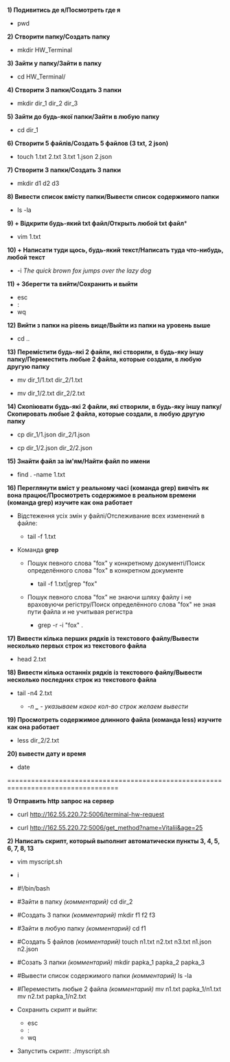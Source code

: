 **1) Подивитись де я/Посмотреть где я**
- pwd

**2) Створити папку/Создать папку**
- mkdir HW_Terminal

**3) Зайти у папку/Зайти в папку**
- cd HW_Terminal/

**4) Створити 3 папки/Создать 3 папки**
- mkdir dir_1 dir_2 dir_3

**5) Зайти до будь-якої папки/Зайти в любую папку**
- cd dir_1

**6) Створити 5 файлів/Создать 5 файлов (3 txt, 2 json)**
- touch 1.txt 2.txt 3.txt 1.json 2.json

**7) Створити 3 папки/Создать 3 папки**
- mkdir d1 d2 d3

**8) Вивести список вмісту папки/Вывести список содержимого папки**
- ls -la

**9) + Відкрити будь-який txt файл/Открыть любой txt файл***
- vim 1.txt

**10) + Написати туди щось, будь-який текст/Написать туда что-нибудь, любой текст**
- -i
*The quick brown fox jumps over the lazy dog*

**11) + Зберегти та вийти/Сохранить и выйти**
- esc 
- :
- wq

**12) Вийти з папки на рівень вище/Выйти из папки на уровень выше**
- cd ..

**13) Перемістити будь-які 2 файли, які створили, в будь-яку іншу папку/Переместить любые 2 файла, которые создали, в любую другую папку**
- mv dir_1/1.txt dir_2/1.txt

- mv dir_1/2.txt dir_2/2.txt

**14) Скопіювати будь-які 2 файли, які створили, в будь-яку іншу папку/Скопировать любые 2 файла, которые создали, в любую другую папку**
- cp dir_1/1.json dir_2/1.json

- cp dir_1/2.json dir_2/2.json

**15) Знайти файл за ім'ям/Найти файл по имени**
- find . -name 1.txt

**16) Переглянути вміст у реальному часі (команда grep) вивчіть як вона працює/Просмотреть содержимое в реальном времени (команда grep) изучите как она работает**
- Відстеження усіх змін у файлі/Отслеживание всех изменений в файле:
  - tail -f 1.txt

- Команда **grep**
  - Пошук певного слова "fox" у конкретному документі/Поиск определённого слова "fox" в конкретном документе
    - tail -f 1.txt|grep "fox"

   - Пошук певного слова "fox" не знаючи шляху файлу і не враховуючи регістру/Поиск определённого слова "fox" не зная пути файла и не учитывая регистра
      - grep -r -i "fox" .


**17) Вивести кілька перших рядків із текстового файлу/Вывести несколько первых строк из текстового файла**
- head 2.txt

**18) Вивести кілька останніх рядків із текстового файлу/Вывести несколько последних строк из текстового файла**
- tail -n4 2.txt

  - *-n **_*** - *указываем какое кол-во строк желаем вывести*

**19) Просмотреть содержимое длинного файла (команда less) изучите как она работает**
- less dir_2/2.txt

**20) вывести дату и время**
- date

==================================================================================
 
**1) Отправить http запрос на сервер**
- curl http://162.55.220.72:5006/terminal-hw-request

- curl  http://162.55.220.72:5006/get_method?name=Vitalii&age=25

**2) Написать скрипт, который выполнит автоматически пункты 3, 4, 5, 6, 7, 8, 13**
  - vim myscript.sh

 - i

 - #!/bin/bash

 - #Зайти в папку *(комментарий)*
cd dir_2

- #Создать 3 папки *(комментарий)*
mkdir f1 f2 f3

- #Зайти в любую папку *(комментарий)*
cd f1

- #Создать 5 файлов *(комментарий)*
touch n1.txt n2.txt n3.txt n1.json n2.json

- #Созать 3 папки *(комментарий)*
mkdir papka_1 papka_2 papka_3

- #Вывести список содержимого папки *(комментарий)*
ls -la

- #Переместить любые 2 файла *(комментарий)*
mv n1.txt papka_1/n1.txt
mv n2.txt papka_1/n2.txt

- Сохранить скрипт и выйти:
  - esc 
  - :
  - wq

- Запустить скрипт:
./myscript.sh
